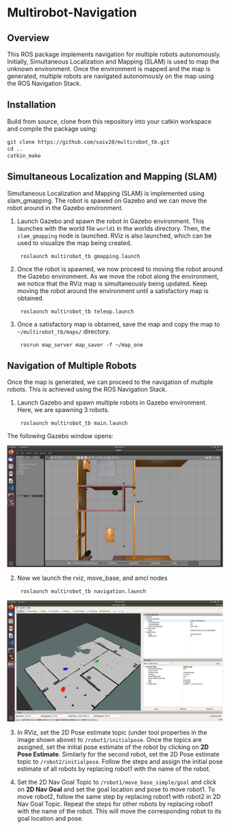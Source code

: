 # Multirobot-Navigation

## Overview

This ROS package implements navigation for multiple robots autonomously. Initially, Simultaneous Localization and Mapping (SLAM) is used to map the unknown environment. Once the environment is mapped and the map is generated, multiple robots are navigated autonomously on the map using the ROS Navigation Stack. 

## Installation

Build from source, clone from this repository into your catkin workspace and compile the package using:
  
    git clone https://github.com/saiv20/multirobot_tb.git
    cd ..
    catkin_make

## Simultaneous Localization and Mapping (SLAM)

Simultaneous Localization and Mapping (SLAM) is implemented using slam_gmapping. The robot is spawed on Gazebo and we can move the robot around in the Gazebo environment.  

1. Launch Gazebo and spawn the robot in Gazebo environment. This launches with the world file `world1` in the worlds directory. Then, the `slam_gmapping` node is launched. RViz is also launched, which can be used to visualize the map being created.

	    roslaunch multirobot_tb gmapping.launch

2. Once the robot is spawned, we now proceed to moving the robot around the Gazebo environment. As we move the robot along the environment, we notice that the RViz map is simultaneously being updated. Keep moving the robot around the environment until a satisfactory map is obtained. 

	    roslaunch multirobot_tb teleop.launch
            
3. Once a satisfactory map is obtained, save the map and copy the map to `~/multirobot_tb/maps/` directory.
	      
        rosrun map_server map_saver -f ~/map_one
  
## Navigation of Multiple Robots

Once the map is generated, we can proceed to the navigation of multiple robots. This is achieved using the ROS Navigation Stack.  

1. Launch Gazebo and spawn multiple robots in Gazebo environment. Here, we are spawning 3 robots.

	    roslaunch multirobot_tb main.launch

The following Gazebo window opens:

![Gzb](https://github.com/saiv20/multirobot_tb/blob/main/imgs/S1.png)

2. Now we launch the rviz, move_base, and amcl nodes 

	    roslaunch multirobot_tb navigation.launch
	
![RViz](https://github.com/saiv20/multirobot_tb/blob/main/imgs/S2.png)
            
3. In RViz, set the 2D Pose estimate topic (under tool properties in the image shown above) to `/robot1/initialpose`. Once the topics are assigned, set the initial pose estimate of the robot by clicking on **2D Pose Estimate**. Similarly for the second robot, set the 2D Pose estimate topic to `/robot2/initialpose`. Follow the steps and assign the initial pose estimate of all robots by replacing robot1 with the name of the robot.

4. Set the 2D Nav Goal Topic to `/robot1/move_base_simple/goal` and click on **2D Nav Goal** and set the goal location and pose to move robot1. To move robot2, follow the same step by replacing robot1 with robot2 in 2D Nav Goal Topic. Repeat the steps for other robots by replacing robot1 with the name of the robot. This will move the corresponding robot to its goal location and pose.
  
  

